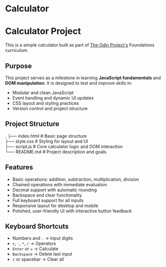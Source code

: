# Calculator
#  Calculator Project

This is a simple calculator built as part of [The Odin Project's](https://www.theodinproject.com) Foundations curriculum.

##  Purpose
This project serves as a milestone in learning **JavaScript fundamentals** and **DOM manipulation**. It is designed to test and improve skills in:
- Modular and clean JavaScript
- Event handling and dynamic UI updates
- CSS layout and styling practices
- Version control and project structure

##  Project Structure
.
├── index.html       # Basic page structure  
├── style.css        # Styling for layout and UI  
├── script.js        # Core calculator logic and DOM interaction  
└── README.md        # Project description and goals

##  Features
- Basic operations: addition, subtraction, multiplication, division  
- Chained operations with immediate evaluation  
- Decimal support with automatic rounding  
- Backspace and clear functionality  
- Full keyboard support for all inputs  
- Responsive layout for desktop and mobile  
- Polished, user-friendly UI with interactive button feedback

##  Keyboard Shortcuts
- Numbers and `.` → Input digits
- `+`, `-`, `*`, `/` → Operators
- `Enter` or `=` → Calculate
- `Backspace` → Delete last input
- `c` or spacebar → Clear all